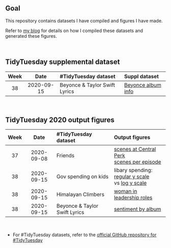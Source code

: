 ## Goal 

This repository contains datasets I have compiled and figures I have made.

Refer to [my blog](https://datavizjn.netlify.app/) for details on how I compiled these datasets and generated these figures.

<br/>

## TidyTuesday supplemental dataset


| Week  | Date  | #TidyTuesday dataset | Suppl dataset | 
| :---: | :---: | :---  | :--- | 
| 38 | 2020-09-15 | Beyonce & Taylor Swift Lyrics | [Beyonce album info](datasets_TidyTuesday_supp/2020-week40-beyonce_albums.csv) |

<br/>



## TidyTuesday 2020 output figures


| Week  | Date  | #TidyTuesday dataset | Output figures | 
| :---: | :---: | :---  | :--- | 
| 37 | 2020-09-08 | Friends | [scenes at Central Perk](figures_TidyTuesday2020_output/week37-perk.png) <br/> [scenes per episode](figures_TidyTuesday2020_output/week37-scenes.png)|
| 38 | 2020-09-15 | Gov spending on kids | libary spending: [regular y scale](figures_TidyTuesday2020_output/week38-regular.png) <br/> vs [log y scale](figures_TidyTuesday2020_output/week38-log.png) |
| 38 | 2020-09-15 | Himalayan Climbers | [woman in leadership roles](figures_TidyTuesday2020_output/week39-combined.png) |
| 38 | 2020-09-15 | Beyonce & Taylor Swift Lyrics | [sentiment by album](figures_TidyTuesday2020_output/week40-labeled.png) |

<br/>


* For #TidyTuesday datasets, refer to the [official GitHub repository for #TidyTuesday](https://github.com/rfordatascience/tidytuesday) 





